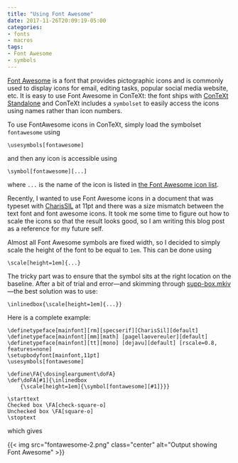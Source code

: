```yaml
---
title: "Using Font Awesome"
date: 2017-11-26T20:09:19-05:00
categories:
- fonts
- macros
tags:
- Font Awesome
- symbols
---
```


[Font Awesome] is a font that provides pictographic icons and is commonly used
to display icons for email, editing tasks, popular social media website, etc.
It is easy to use Font Awesome in ConTeXt: the font ships with [ConTeXt
Standalone] and ConTeXt includes a `symbolset` to easily access the icons
using names rather than icon numbers. 

To use FontAwesome icons in ConTeXt, simply load the symbolset `fontawesome`
using

<pre><code><span class="Identifier">\usesymbols</span><span class="Delimiter">[</span><span class="Type">fontawesome</span><span class="Delimiter">]</span></code></pre>

and then any icon is accessible using

<pre><code><span class="Statement">\symbol</span><span class="Delimiter">[</span>fontawesome<span class="Delimiter">][</span>...<span class="Delimiter">]</span></code></pre>

where `...` is the name of the icon is listed in [the Font Awesome icon list][Font Awesome].

<!--more-->

Recently, I wanted to use Font Awesome icons in a document that was typeset
with [CharisSIL] at 11pt and there was a size mismatch between the text
font and font awesome icons. It took me some time to figure out how to scale
the icons so that the result looks good, so I am writing this blog post as a
reference for my future self. 

Almost all Font Awesome symbols are fixed width, so I decided to simply scale
the height of the font to be equal to `1em`. This can be done using

<pre><code><span class="Statement">\scale</span><span class="Delimiter">[</span>height=<span class="Number">1em</span><span class="Delimiter">]{</span>...<span class="Delimiter">}</span>
</code></pre>

The tricky part was to ensure that the symbol sits at the right location on
the baseline. After a bit of trial and error—and skimming through
[supp-box.mkiv]—the best solution was to use:

<pre><code><span class="Statement">\inlinedbox</span><span class="Delimiter">{</span><span class="Statement">\scale</span><span class="Delimiter">[</span>height=<span class="Number">1em</span><span class="Delimiter">]{</span>...<span class="Delimiter">}}</span>
</code></pre>

Here is a complete example:

<!--
\definetypeface[mainfont][rm][specserif][CharisSil][default]
\definetypeface[mainfont][mm][math] [pagellaovereuler][default]
\definetypeface[mainfont][tt][mono] [dejavu][default] [rscale=0.8, features=none]
\setupbodyfont[mainfont,11pt]
\usesymbols[fontawesome]

\define\FA{\dosingleargument\doFA}
\def\doFA[#1]{\inlinedbox
    {\scale[height=1em]{\symbol[fontawesome][#1]}}}

\starttext
Checked box \FA[check-square-o] 
Unchecked box \FA[square-o]
\stoptext
-->

<pre><code><span class="Identifier">\definetypeface</span><span class="Delimiter">[</span><span class="Type">mainfont</span><span class="Delimiter">][</span><span class="Type">rm</span><span class="Delimiter">][</span><span class="Type">specserif</span><span class="Delimiter">][</span><span class="Type">CharisSil</span><span class="Delimiter">][</span><span class="Type">default</span><span class="Delimiter">]</span>
<span class="Identifier">\definetypeface</span><span class="Delimiter">[</span><span class="Type">mainfont</span><span class="Delimiter">][</span><span class="Type">mm</span><span class="Delimiter">][</span><span class="Type">math</span><span class="Delimiter">] [</span><span class="Type">pagellaovereuler</span><span class="Delimiter">][</span><span class="Type">default</span><span class="Delimiter">]</span>
<span class="Identifier">\definetypeface</span><span class="Delimiter">[</span><span class="Type">mainfont</span><span class="Delimiter">][</span><span class="Type">tt</span><span class="Delimiter">][</span><span class="Type">mono</span><span class="Delimiter">] [</span><span class="Type">dejavu</span><span class="Delimiter">][</span><span class="Type">default</span><span class="Delimiter">] [</span><span class="Type">rscale=0.8, features=none</span><span class="Delimiter">]</span>
<span class="Identifier">\setupbodyfont</span><span class="Delimiter">[</span><span class="Type">mainfont,11pt</span><span class="Delimiter">]</span>
<span class="Identifier">\usesymbols</span><span class="Delimiter">[</span><span class="Type">fontawesome</span><span class="Delimiter">]</span>

<span class="Identifier">\define</span><span class="Statement">\FA</span><span class="Delimiter">{</span><span class="Statement">\dosingleargument\doFA</span><span class="Delimiter">}</span>
<span class="Character">\def</span><span class="Statement">\doFA</span><span class="Delimiter">[</span>#1<span class="Delimiter">]{</span><span class="Statement">\inlinedbox</span>
    <span class="Delimiter">{</span><span class="Statement">\scale</span><span class="Delimiter">[</span>height=<span class="Number">1em</span><span class="Delimiter">]{</span><span class="Statement">\symbol</span><span class="Delimiter">[</span>fontawesome<span class="Delimiter">][</span>#1<span class="Delimiter">]}}}</span>

<span class="PreProc">\starttext</span>
Checked box <span class="Statement">\FA</span><span class="Delimiter">[</span>check-square-o<span class="Delimiter">]</span>
Unchecked box <span class="Statement">\FA</span><span class="Delimiter">[</span>square-o<span class="Delimiter">]</span>
<span class="PreProc">\stoptext</span>
</code></pre>

which gives

{{< img src="fontawesome-2.png" class="center" alt="Output showing Font Awesome" >}}


[CharisSIL]: https://software.sil.org/charis/

[Font Awesome]: http://fontawesome.io/icons/
[ConTeXt Standalone]: http://wiki.contextgarden.net/ConTeXt_Standalone
[supp-box.mkiv]:
https://github.com/contextgarden/context-mirror/blob/beta/tex/context/base/mkiv/supp-box.mkiv#L1515

